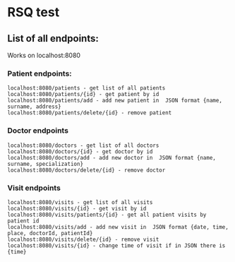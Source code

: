 # RSQ test

## List of all endpoints:
Works on localhost:8080
### Patient endpoints:
    localhost:8080/patients - get list of all patients
    localhost:8080/patients/{id} - get patient by id
    localhost:8080/patients/add - add new patient in  JSON format {name, surname, address}
    localhost:8080/patients/delete/{id} - remove patient

### Doctor endpoints
    localhost:8080/doctors - get list of all doctors
    localhost:8080/doctors/{id} - get doctor by id
    localhost:8080/doctors/add - add new doctor in  JSON format {name, surname, specialization}
    localhost:8080/doctors/delete/{id} - remove doctor

### Visit endpoints
    localhost:8080/visits - get list of all visits
    localhost:8080/visits/{id} - get visit by id
    localhost:8080/visits/patients/{id} - get all patient visits by patient id
    localhost:8080/visits/add - add new visit in  JSON format {date, time, place, doctorId, patientId}
    localhost:8080/visits/delete/{id} - remove visit
    localhost:8080/visits/{id} - change time of visit if in JSON there is {time}
